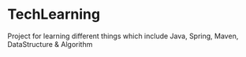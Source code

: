 # TechLearning
Project for learning different things which include Java, Spring, Maven, DataStructure &amp; Algorithm
